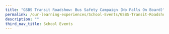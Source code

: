 ```yaml
---
title: "GSBS Transit Roadshow: Bus Safety Campaign (No Falls On Board)"
permalink: /our-learning-experiences/School-Events/GSBS-Transit-Roadshow-Bus-Safety-Campaign-No-Falls-On-Board/
description: ""
third_nav_title: School Events
---
```

